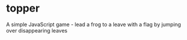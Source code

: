 # topper
A simple JavaScript game - lead a frog to a leave with a flag by jumping over disappearing leaves
